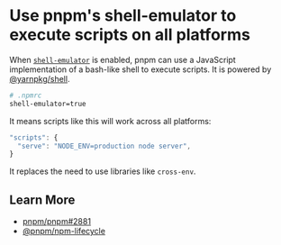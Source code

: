 # Use pnpm's shell-emulator to execute scripts on all platforms

When [`shell-emulator`](https://pnpm.io/cli/run#shell-emulator) is enabled, pnpm can use a JavaScript implementation of a bash-like shell to execute scripts. It is powered by [@yarnpkg/shell](https://github.com/yarnpkg/berry/tree/master/packages/yarnpkg-shell).

```bash
# .npmrc
shell-emulator=true
```

It means scripts like this will work across all platforms:

```js
"scripts": {
  "serve": "NODE_ENV=production node server",
}
```

It replaces the need to use libraries like `cross-env`.

## Learn More
- [pnpm/pnpm#2881](https://github.com/pnpm/pnpm/pull/2881)
- [@pnpm/npm-lifecycle](https://github.com/pnpm/npm-lifecycle/commit/4b1a3db1f36a44a49fe7e2dd52c0099124ebdba4)
